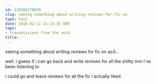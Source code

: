 ```yaml
---
id: 139106278659
slug: seeing-something-about-writing-reviews-for-fic-on
type: text
date: 2016-02-11 11:15:55 GMT
tags:
- transmissions from the void
title: ''
---
```


seeing something about writing reviews for fic on ao3...

well. i guess if i can go back and write reviews for all the shitty mm i've been listening to

i could go and leave reviews for all the fic i actually liked.